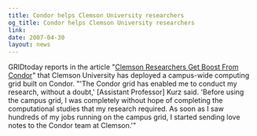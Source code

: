 ```yaml
---
title: Condor helps Clemson University researchers
og_title: Condor helps Clemson University researchers
link: 
date: 2007-04-30
layout: news
---
```


GRIDtoday reports in the article "<a href="http://www.gridtoday.com/grid/1536201.html" data-proofer-ignore>Clemson Researchers Get Boost From Condor</a>" that Clemson University has deployed a campus-wide computing grid built on Condor.  "'The Condor grid has enabled me to conduct my research, without a doubt,' [Assistant Professor] Kurz said. 'Before using the campus grid, I was completely without hope of completing the computational studies that my research required. As soon as I saw hundreds of my jobs running on the campus grid, I started sending love notes to the Condor team at Clemson.'"
